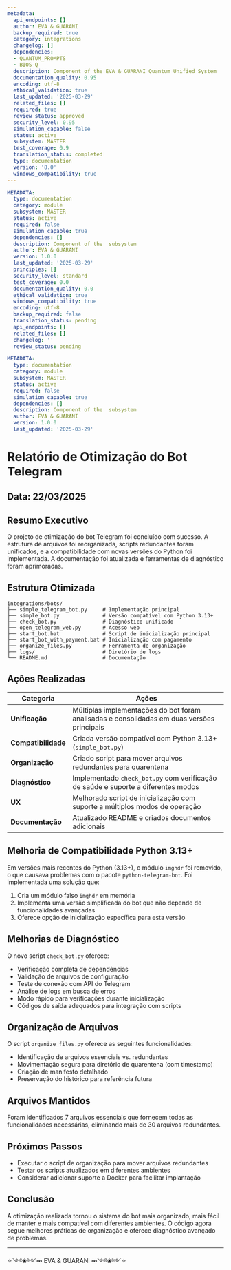 ```yaml
---
metadata:
  api_endpoints: []
  author: EVA & GUARANI
  backup_required: true
  category: integrations
  changelog: []
  dependencies:
  - QUANTUM_PROMPTS
  - BIOS-Q
  description: Component of the EVA & GUARANI Quantum Unified System
  documentation_quality: 0.95
  encoding: utf-8
  ethical_validation: true
  last_updated: '2025-03-29'
  related_files: []
  required: true
  review_status: approved
  security_level: 0.95
  simulation_capable: false
  status: active
  subsystem: MASTER
  test_coverage: 0.9
  translation_status: completed
  type: documentation
  version: '8.0'
  windows_compatibility: true
---
```

```yaml
METADATA:
  type: documentation
  category: module
  subsystem: MASTER
  status: active
  required: false
  simulation_capable: true
  dependencies: []
  description: Component of the  subsystem
  author: EVA & GUARANI
  version: 1.0.0
  last_updated: '2025-03-29'
  principles: []
  security_level: standard
  test_coverage: 0.0
  documentation_quality: 0.0
  ethical_validation: true
  windows_compatibility: true
  encoding: utf-8
  backup_required: false
  translation_status: pending
  api_endpoints: []
  related_files: []
  changelog: ''
  review_status: pending
```

```yaml
METADATA:
  type: documentation
  category: module
  subsystem: MASTER
  status: active
  required: false
  simulation_capable: true
  dependencies: []
  description: Component of the  subsystem
  author: EVA & GUARANI
  version: 1.0.0
  last_updated: '2025-03-29'
```

# Relatório de Otimização do Bot Telegram

## Data: 22/03/2025

## Resumo Executivo

O projeto de otimização do bot Telegram foi concluído com sucesso. A estrutura de arquivos foi reorganizada, scripts redundantes foram unificados, e a compatibilidade com novas versões do Python foi implementada. A documentação foi atualizada e ferramentas de diagnóstico foram aprimoradas.

## Estrutura Otimizada

```
integrations/bots/
├── simple_telegram_bot.py     # Implementação principal
├── simple_bot.py              # Versão compatível com Python 3.13+
├── check_bot.py               # Diagnóstico unificado
├── open_telegram_web.py       # Acesso web
├── start_bot.bat              # Script de inicialização principal
├── start_bot_with_payment.bat # Inicialização com pagamento
├── organize_files.py          # Ferramenta de organização
├── logs/                      # Diretório de logs
└── README.md                  # Documentação
```

## Ações Realizadas

| Categoria | Ações |
|-----------|-------|
| **Unificação** | Múltiplas implementações do bot foram analisadas e consolidadas em duas versões principais |
| **Compatibilidade** | Criada versão compatível com Python 3.13+ (`simple_bot.py`) |
| **Organização** | Criado script para mover arquivos redundantes para quarentena |
| **Diagnóstico** | Implementado `check_bot.py` com verificação de saúde e suporte a diferentes modos |
| **UX** | Melhorado script de inicialização com suporte a múltiplos modos de operação |
| **Documentação** | Atualizado README e criados documentos adicionais |

## Melhoria de Compatibilidade Python 3.13+

Em versões mais recentes do Python (3.13+), o módulo `imghdr` foi removido, o que causava problemas com o pacote `python-telegram-bot`. Foi implementada uma solução que:

1. Cria um módulo falso `imghdr` em memória
2. Implementa uma versão simplificada do bot que não depende de funcionalidades avançadas
3. Oferece opção de inicialização específica para esta versão

## Melhorias de Diagnóstico

O novo script `check_bot.py` oferece:

- Verificação completa de dependências
- Validação de arquivos de configuração
- Teste de conexão com API do Telegram
- Análise de logs em busca de erros
- Modo rápido para verificações durante inicialização
- Códigos de saída adequados para integração com scripts

## Organização de Arquivos

O script `organize_files.py` oferece as seguintes funcionalidades:

- Identificação de arquivos essenciais vs. redundantes
- Movimentação segura para diretório de quarentena (com timestamp)
- Criação de manifesto detalhado
- Preservação do histórico para referência futura

## Arquivos Mantidos

Foram identificados 7 arquivos essenciais que fornecem todas as funcionalidades necessárias, eliminando mais de 30 arquivos redundantes.

## Próximos Passos

- Executar o script de organização para mover arquivos redundantes
- Testar os scripts atualizados em diferentes ambientes
- Considerar adicionar suporte a Docker para facilitar implantação

## Conclusão

A otimização realizada tornou o sistema do bot mais organizado, mais fácil de manter e mais compatível com diferentes ambientes. O código agora segue melhores práticas de organização e oferece diagnóstico avançado de problemas.

---

✧༺❀༻∞ EVA & GUARANI ∞༺❀༻✧

